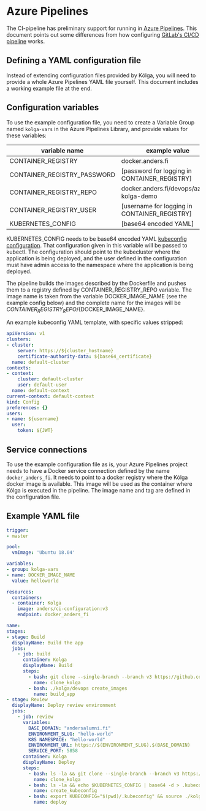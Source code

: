 # Azure Pipelines

The CI-pipeline has preliminary support for running in [Azure Pipelines](https://azure.microsoft.com/en-us/services/devops/pipelines/). This document points out some differences from how configuring [GitLab's CI/CD pipeline](../gitlab/index.md) works.


## Defining a YAML configuration file

Instead of extending configuration files provided by Kólga, you will need to provide a whole Azure Pipelines YAML file yourself. This document includes a working example file at the end.


## Configuration variables

To use the example configuration file, you need to create a Variable Group named `kolga-vars` in the Azure Pipelines Library, and provide values for these variables:

| variable name               | example value                                |
|-----------------------------|----------------------------------------------|
| CONTAINER_REGISTRY          | docker.anders.fi                             |
| CONTAINER_REGISTRY_PASSWORD | [password for logging in CONTAINER_REGISTRY] |
| CONTAINER_REGISTRY_REPO     | docker.anders.fi/devops/azure-kolga-demo     |
| CONTAINER_REGISTRY_USER     | [username for logging in CONTAINER_REGISTRY] |
| KUBERNETES_CONFIG           | [base64 encoded YAML]                        |

KUBERNETES_CONFIG needs to be base64 encoded YAML [kubeconfig configuration](https://kubernetes.io/docs/concepts/configuration/organize-cluster-access-kubeconfig/). That configuration given in this variable will be passed to kubectl. The configuration should point to the kubecluster where the application is being deployed, and the user defined in the configuration must have admin access to the namespace where the application is being deployed.

The pipeline builds the images described by the Dockerfile and pushes them to a registry defined by CONTAINER_REGISTRY_REPO variable. The image name is taken from the variable DOCKER_IMAGE_NAME (see the example config below) and the complete name for the images will be ${CONTAINER_REGISTRY_REPO}/${DOCKER_IMAGE_NAME}.

An example kubeconfig YAML template, with specific values stripped:

```yaml
apiVersion: v1
clusters:
- cluster:
    server: https://${cluster_hostname}
    certificate-authority-data: ${base64_certificate}
  name: default-cluster
contexts:
- context:
    cluster: default-cluster
    user: default-user
  name: default-context
current-context: default-context
kind: Config
preferences: {}
users:
- name: ${username}
  user:
    token: ${JWT}
```


## Service connections

To use the example configuration file as is, your Azure Pipelines project needs to have a Docker service connection defined by the name `docker_anders_fi`. It needs to point to a docker registry where the Kólga docker image is available. This image will be used as the container where Kólga is executed in the pipeline. The image name and tag are defined in the configuration file.


## Example YAML file

```yaml
trigger:
- master

pool:
  vmImage: 'Ubuntu 18.04'

variables:
- group: kolga-vars
- name: DOCKER_IMAGE_NAME
  value: helloworld

resources:
  containers:
  - container: Kolga
    image: anders/ci-configuration:v3
    endpoint: docker_anders_fi

name:
stages:
- stage: Build
  displayName: Build the app
  jobs:
    - job: build
      container: Kolga
      displayName: Build
      steps:
        - bash: git clone --single-branch --branch v3 https://github.com/andersinno/kolga.git $(Build.SourcesDirectory)/kolga
          name: clone_kolga
        - bash: ./kolga/devops create_images
          name: build_app
- stage: Review
  displayName: Deploy review environment
  jobs:
    - job: review
      variables:
        BASE_DOMAIN: "andersalumni.fi"
        ENVIRONMENT_SLUG: "hello-world"
        K8S_NAMESPACE: "hello-world"
        ENVIRONMENT_URL: https://$(ENVIRONMENT_SLUG).$(BASE_DOMAIN)
        SERVICE_PORT: 5858
      container: Kolga
      displayName: Deploy
      steps:
        - bash: ls -la && git clone --single-branch --branch v3 https://github.com/andersinno/kolga.git $(Build.SourcesDirectory)/kolga
          name: clone_kolga
        - bash: ls -la && echo $KUBERNETES_CONFIG | base64 -d > .kubeconfig
          name: create_kubeconfig
        - bash: export KUBECONFIG="$(pwd)/.kubeconfig" && source ./kolga/utils/shell_utils.sh && set_docker_host && ./kolga/devops deploy_application --track review
          name: deploy
```
